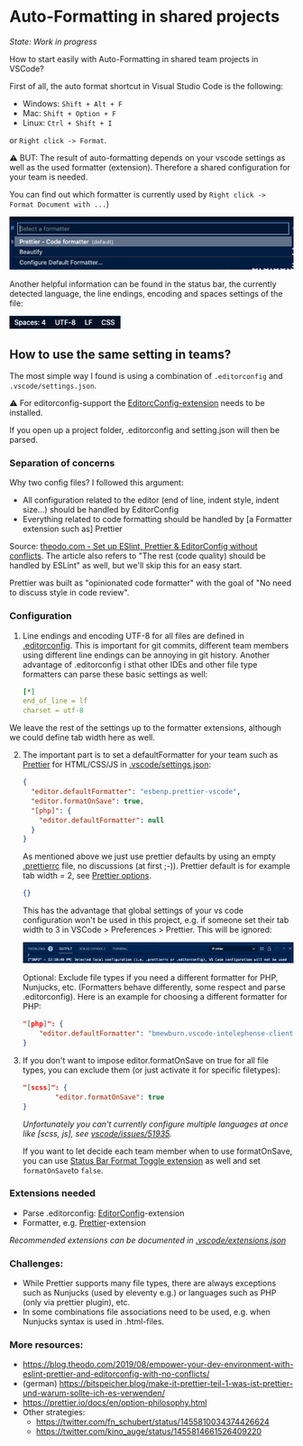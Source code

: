 # Auto-Formatting in shared projects

_State: Work in progress_

How to start easily with Auto-Formatting in shared team projects in VSCode?

First of all, the auto format shortcut in Visual Studio Code is the following:

- Windows: `Shift + Alt + F`
- Mac: `Shift + Option + F`
- Linux: `Ctrl + Shift + I`

or `Right click -> Format`.

⚠️ BUT: The result of auto-formatting depends on your vscode settings as well as the used formatter (extension). Therefore a shared configuration for your team is needed.

You can find out which formatter is currently used by `Right click -> Format Document with ...`)

![Screenshot format document with, selection of formatters](screenshots/screenshot_format_document_with.png)

Another helpful information can be found in the status bar, the currently detected language, the line endings, encoding and spaces settings of the file:

![Screenshot statusbar with file informations](screenshots/screenshot_status_bar.png)

## How to use the same setting in teams?

The most simple way I found is using a combination of `.editorconfig` and `.vscode/settings.json`.

⚠️ For editorconfig-support the [EditorcConfig-extension](https://marketplace.visualstudio.com/items?itemName=EditorConfig.EditorConfig) needs to be installed.

If you open up a project folder, .editorconfig and setting.json will then be parsed.

### Separation of concerns

Why two config files? I followed this argument:

- All configuration related to the editor (end of line, indent style, indent size...) should be handled by EditorConfig
- Everything related to code formatting should be handled by [a Formatter extension such as] Prettier

Source: [theodo.com - Set up ESlint, Prettier & EditorConfig without conflicts](https://blog.theodo.com/2019/08/empower-your-dev-environment-with-eslint-prettier-and-editorconfig-with-no-conflicts/). The article also refers to "The rest (code quality) should be handled by ESLint" as well, but we'll skip this for an easy start.

Prettier was built as "opinionated code formatter" with the goal of "No need to discuss style in code review".

### Configuration

1. Line endings and encoding UTF-8 for all files are defined in [.editorconfig](./.editorconfig). This is important for git commits, different team members using different line endings can be annoying in git history. Another advantage of .editorconfig i sthat other IDEs and other file type formatters can parse these basic settings as well:

   ```yaml
   [*]
   end_of_line = lf
   charset = utf-8
   ```

We leave the rest of the settings up to the formatter extensions, although we could define tab width here as well.

2. The important part is to set a defaultFormatter for your team such as [Prettier](https://prettier.io/) for HTML/CSS/JS in [.vscode/settings.json](./.vscode/settings.json):

   ```json
   {
     "editor.defaultFormatter": "esbenp.prettier-vscode",
     "editor.formatOnSave": true,
     "[php]": {
       "editor.defaultFormatter": null
     }
   }
   ```

   As mentioned above we just use prettier defaults by using an empty [.prettierrc](./.prettierrc) file, no discussions (at first ;-)). Prettier default is for example tab width = 2, see [Prettier options](https://prettier.io/docs/en/options.html).

   ```json
   {}
   ```

   This has the advantage that global settings of your vs code configuration won't be used in this project, e.g. if someone set their tab width to 3 in VSCode > Preferences > Prettier. This will be ignored:

   ![Screenshot with prettier console log " Detected local configuration (i.e. .prettierrc or .editorconfig), VS Code configuration will not be used"](screenshots/screenshot_prettier_detected_local_config.png)

   Optional: Exclude file types if you need a different formatter for PHP, Nunjucks, etc. (Formatters behave differently, some respect and parse .editorconfig). Here is an example for choosing a different formatter for PHP:

   ```json
   "[php]": {
       "editor.defaultFormatter": "bmewburn.vscode-intelephense-client"
   }
   ```

3. If you don't want to impose editor.formatOnSave on true for all file types, you can exclude them (or just activate it for specific filetypes):

   ```json
   "[scss]": {
           "editor.formatOnSave": true
   }
   ```

   _Unfortunately you can't currently configure multiple languages at once like [scss, js], see [vscode/issues/51935](https://github.com/microsoft/vscode/issues/51935)._

   If you want to let decide each team member when to use formatOnSave, you can use [Status Bar Format Toggle extension](https://marketplace.visualstudio.com/items?itemName=tombonnike.vscode-status-bar-format-toggle) as well and set `formatOnSave`to `false`.

### Extensions needed

- Parse .editorconfig: [EditorConfig](https://marketplace.visualstudio.com/items?itemName=EditorConfig.EditorConfig)-extension
- Formatter, e.g. [Prettier](https://marketplace.visualstudio.com/items?itemName=esbenp.prettier-vscode)-extension

_Recommended extensions can be documented in [.vscode/extensions.json](./.vscode/extensions.json)_

### Challenges:

- While Prettier supports many file types, there are always exceptions such as Nunjucks (used by eleventy e.g.) or languages such as PHP (only via prettier plugin), etc.
- In some combinations file associations need to be used, e.g. when Nunjucks syntax is used in .html-files.

### More resources:

- https://blog.theodo.com/2019/08/empower-your-dev-environment-with-eslint-prettier-and-editorconfig-with-no-conflicts/
- (german) https://bitspeicher.blog/make-it-prettier-teil-1-was-ist-prettier-und-warum-sollte-ich-es-verwenden/
- https://prettier.io/docs/en/option-philosophy.html
- Other strategies:
  - https://twitter.com/fn_schubert/status/1455810034374426624
  - https://twitter.com/kino_auge/status/1455814661526409220
